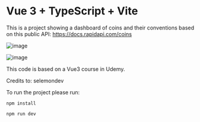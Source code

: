 # Vue 3 + TypeScript + Vite

This is a project showing a dashboard of coins and their conventions based on this public API: https://docs.rapidapi.com/coins

![image](https://github.com/user-attachments/assets/cd6cca37-8fea-40a9-a447-dfd0ad423dbc)

![image](https://github.com/user-attachments/assets/636d4170-011d-4049-b611-54b78e601ca4)


This code is based on a Vue3 course in Udemy.

Credits to: selemondev

To run the project please run: 

`npm install`

`npm run dev`


